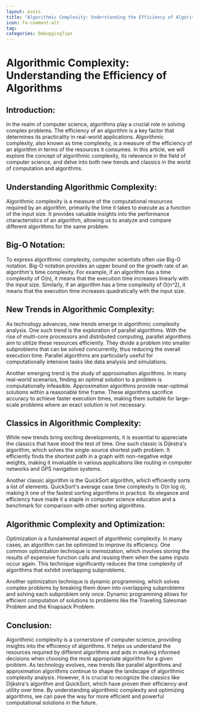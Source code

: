 ```yaml
---
layout: posts
title: "Algorithmic Complexity: Understanding the Efficiency of Algorithms"
icon: fa-comment-alt
tag:      
categories: DebuggingTips
---
```



# Algorithmic Complexity: Understanding the Efficiency of Algorithms

## Introduction:
In the realm of computer science, algorithms play a crucial role in solving complex problems. The efficiency of an algorithm is a key factor that determines its practicality in real-world applications. Algorithmic complexity, also known as time complexity, is a measure of the efficiency of an algorithm in terms of the resources it consumes. In this article, we will explore the concept of algorithmic complexity, its relevance in the field of computer science, and delve into both new trends and classics in the world of computation and algorithms.

## Understanding Algorithmic Complexity:
Algorithmic complexity is a measure of the computational resources required by an algorithm, primarily the time it takes to execute as a function of the input size. It provides valuable insights into the performance characteristics of an algorithm, allowing us to analyze and compare different algorithms for the same problem.

## Big-O Notation:
To express algorithmic complexity, computer scientists often use Big-O notation. Big-O notation provides an upper bound on the growth rate of an algorithm's time complexity. For example, if an algorithm has a time complexity of O(n), it means that the execution time increases linearly with the input size. Similarly, if an algorithm has a time complexity of O(n^2), it means that the execution time increases quadratically with the input size.

## New Trends in Algorithmic Complexity:
As technology advances, new trends emerge in algorithmic complexity analysis. One such trend is the exploration of parallel algorithms. With the rise of multi-core processors and distributed computing, parallel algorithms aim to utilize these resources efficiently. They divide a problem into smaller subproblems that can be solved concurrently, thus reducing the overall execution time. Parallel algorithms are particularly useful for computationally intensive tasks like data analysis and simulations.

Another emerging trend is the study of approximation algorithms. In many real-world scenarios, finding an optimal solution to a problem is computationally infeasible. Approximation algorithms provide near-optimal solutions within a reasonable time frame. These algorithms sacrifice accuracy to achieve faster execution times, making them suitable for large-scale problems where an exact solution is not necessary.

## Classics in Algorithmic Complexity:
While new trends bring exciting developments, it is essential to appreciate the classics that have stood the test of time. One such classic is Dijkstra's algorithm, which solves the single-source shortest path problem. It efficiently finds the shortest path in a graph with non-negative edge weights, making it invaluable in various applications like routing in computer networks and GPS navigation systems.

Another classic algorithm is the QuickSort algorithm, which efficiently sorts a list of elements. QuickSort's average case time complexity is O(n log n), making it one of the fastest sorting algorithms in practice. Its elegance and efficiency have made it a staple in computer science education and a benchmark for comparison with other sorting algorithms.

## Algorithmic Complexity and Optimization:
Optimization is a fundamental aspect of algorithmic complexity. In many cases, an algorithm can be optimized to improve its efficiency. One common optimization technique is memoization, which involves storing the results of expensive function calls and reusing them when the same inputs occur again. This technique significantly reduces the time complexity of algorithms that exhibit overlapping subproblems.

Another optimization technique is dynamic programming, which solves complex problems by breaking them down into overlapping subproblems and solving each subproblem only once. Dynamic programming allows for efficient computation of solutions to problems like the Traveling Salesman Problem and the Knapsack Problem.

## Conclusion:
Algorithmic complexity is a cornerstone of computer science, providing insights into the efficiency of algorithms. It helps us understand the resources required by different algorithms and aids in making informed decisions when choosing the most appropriate algorithm for a given problem. As technology evolves, new trends like parallel algorithms and approximation algorithms continue to shape the landscape of algorithmic complexity analysis. However, it is crucial to recognize the classics like Dijkstra's algorithm and QuickSort, which have proven their efficiency and utility over time. By understanding algorithmic complexity and optimizing algorithms, we can pave the way for more efficient and powerful computational solutions in the future.